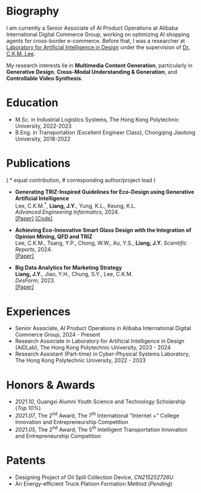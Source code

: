 # Biography
I am currently a Senior Associate of AI Product Operations at Alibaba International Digital Commerce Group, working on optimizing AI shopping agents for cross-border e-commerce. Before that, I was a researcher at [Laboratory for Artificial Intelligence in Design](https://www.aidlab.hk/en/about) under the supervision of [Dr. C.K.M. Lee](https://scholar.google.com.sg/citations?user=QGN6-ToAAAAJ&hl=en).

My research interests lie in **Multimedia Content Generation**, particularly in **Generative Design**, **Cross-Modal Understanding & Generation**, and **Controllable Video Synthesis**.

# Education
- M.Sc. in Industrial Logistics Systems, The Hong Kong Polytechnic University, 2022-2023
- B.Eng. in Transportation (Excellent Engineer Class), Chongqing Jiaotong University, 2018-2022

# Publications 
( * equal contribution, # corresponding author/project lead )
- **Generating TRIZ-Inspired Guidelines for Eco-Design using Generative Artificial Intelligence**  
  Lee, C.K.M.<sup>*</sup>, **Liang, J.Y.**, Yung, K.L., Keung, K.L.  
  *Advanced Engineering Informatics*, 2024.  
  [\[Paper\]](https://www.sciencedirect.com/science/article/abs/pii/S1474034624004944) [\[Code\]](https://github.com/jyliang8024/EcoInnovate-Assistant)

- **Achieving Eco-Innovative Smart Glass Design with the Integration of Opinion Mining, QFD and TRIZ**  
  Lee, C.K.M., Tsang, Y.P., Chong, W.W., Au, Y.S., **Liang, J.Y.** 
  *Scientific Reports*, 2024.  
  [\[Paper\]](https://www.nature.com/articles/s41598-024-58867-1)

- **Big Data Analytics for Marketing Strategy**  
  **Liang, J.Y.**, Jiao, Y.H., Chung, S.Y., Lee, C.K.M.  
  *DesForm*, 2023.  
  [\[Paper\]](https://research.polyu.edu.hk/en/publications/big-data-analytics-for-marketing-strategy)

# Experiences
- Senior Associate, AI Product Operations in Alibaba International Digital Commerce Group, 2024 - Present
- Research Associate in Laboratory for Artificial Intelligence in Design (AiDLab), The Hong Kong Polytechnic University, 2023 - 2024
- Research Assistant (Part-time) in Cyber-Physical Systems Laboratory, The Hong Kong Polytechnic University, 2022 - 2023

# Honors & Awards
- *2021.10*, Guangxi Alumni Youth Science and Technology Scholarship (*Top 10%*)
- *2021.07*, The 2<sup>nd</sup> Award, The 7<sup>th</sup> International “Internet +” College Innovation and Entrepreneurship Competition
- *2021.05*, The 2<sup>nd</sup> Award, The 5<sup>th</sup> Intelligent Transportation Innovation and Entrepreneurship Competition

# Patents
- Designing Project of Oil Spill Collection Device, *CN215252726U*
- An Energy-efficient Truck Platoon Formation Method (*Pending*)
